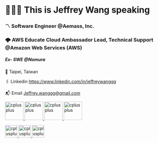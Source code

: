 <h1 align="left">🧑🏻‍💻 This is Jeffrey Wang speaking</h1>
<h3 align="left">〽️ Software Engineer @Aemass, Inc.</h3>
<h3 align="left">🌩️ AWS Educate Cloud Ambassador Lead, Technical Support @Amazon Web Services (AWS)</h3>
<h5 align="left">Ex- SWE @Nomura</h5>

📍 Taipei, Taiwan

🖇 Linkedin https://www.linkedin.com/in/jeffreywanggg

📬 Email Jeffrey.wanggg@gmail.com

<a href="https://www.credly.com/badges/41ed1751-a694-450f-b4e2-2acdb49f9b15" target="_blank"> <img src="https://images.credly.com/size/340x340/images/b9feab85-1a43-4f6c-99a5-631b88d5461b/image.png" alt="cplusplus" width="60" height="60"/></a><a href="https://www.credly.com/badges/d8627a9f-e177-4d9d-9c72-87eca5268374" target="_blank"> <img src="https://images.credly.com/size/340x340/images/0e284c3f-5164-4b21-8660-0d84737941bc/image.png" alt="cplusplus" width="60" height="60"/></a><a href="https://www.credly.com/badges/e7dcc26d-acc8-4c4f-b6dc-5d1e311538ea" target="_blank"> <img src="https://images.credly.com/size/340x340/images/00634f82-b07f-4bbd-a6bb-53de397fc3a6/image.png" alt="cplusplus" width="60" height="60"/></a><a href="https://www.credly.com/badges/1edb09d9-6150-49ae-9e69-36cd731877ac" target="_blank"> <img src="https://images.credly.com/size/340x340/images/4136ced8-75d5-4afb-8677-40b6236e2672/azure-ai-fundamentals-600x600.png" alt="cplusplus" width="60" height="60"/></a>

<a href="https://www.instagram.com/jeffreywangv1.0/" target="_blank"> <img src="http://store-images.s-microsoft.com/image/apps.31997.13510798887167234.6cd52261-a276-49cf-9b6b-9ef8491fb799.30e70ce4-33c5-43d6-9af1-491fe4679377" alt="cplusplus" width="40" height="40"/></a><a href="https://www.linkedin.com/in/jeffrey-wang-854432219/" target="_blank"> <img src="https://play-lh.googleusercontent.com/kMofEFLjobZy_bCuaiDogzBcUT-dz3BBbOrIEjJ-hqOabjK8ieuevGe6wlTD15QzOqw" alt="cplusplus" width="40" height="40"/></a><a href="https://jeffreywanggg.medium.com/" target="_blank"> <img src="https://upload.wikimedia.org/wikipedia/commons/thumb/e/ec/Medium_logo_Monogram.svg/1200px-Medium_logo_Monogram.svg.png" alt="cplusplus" width="40" height="40"/></a>